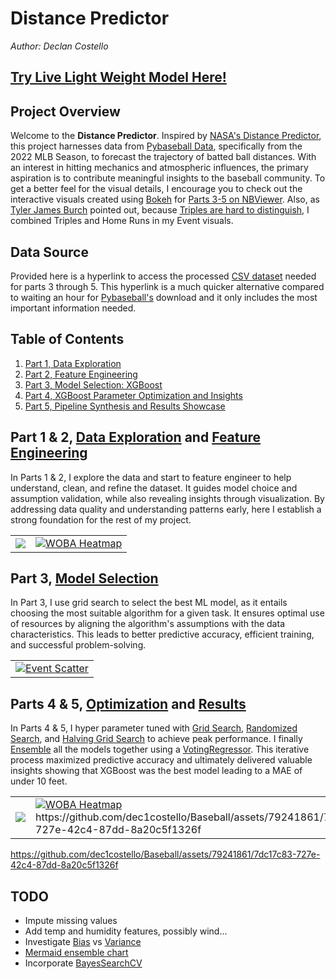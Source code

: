 # **Distance Predictor**
*Author: Declan Costello*

## **[Try Live Light Weight Model Here!](https://light-weight-distance-predictor.streamlit.app/)**

## **Project Overview**

Welcome to the **Distance Predictor**. Inspired by [NASA's Distance Predictor](https://www1.grc.nasa.gov/beginners-guide-to-aeronautics/whit/#play-ball), this project harnesses data from [Pybaseball Data](https://github.com/jldbc/pybaseball), specifically from the 2022 MLB Season, to forecast the trajectory of batted ball distances. With an interest in hitting mechanics and atmospheric influences, the primary aspiration is to contribute meaningful insights to the baseball community. To get a better feel for the visual details, I encourage you to check out the interactive visuals created using [Bokeh](http://bokeh.org/) for [Parts 3-5 on NBViewer](https://nbviewer.org/github/dec1costello/Baseball/blob/main/Distance-Predictor/). Also, as [Tyler James Burch](https://github.com/tjburch) pointed out, because [Triples are hard to distinguish](http://tylerjamesburch.com/blog/baseball/hit-classifier-1), I combined Triples and Home Runs in my Event visuals.

## **Data Source**

Provided here is a hyperlink to access the processed [CSV dataset](https://drive.google.com/file/d/1tnhLBWTBbbo917c8f9LYwdVHwd-gr5bU/view?usp=sharing) needed for parts 3 through 5. This hyperlink is a much quicker alternative compared to waiting an hour for [Pybaseball's](https://github.com/jldbc/pybaseball) download and it only includes the most important information needed.

## **Table of Contents**

1. [Part 1, Data Exploration](https://nbviewer.org/github/dec1costello/Baseball/blob/main/Distance-Predictor/Distance-Predictor-Part-1.ipynb)
2. [Part 2, Feature Engineering](https://nbviewer.org/github/dec1costello/Baseball/blob/main/Distance-Predictor/Distance-Predictor-Part-2.ipynb)
3. [Part 3, Model Selection: XGBoost](https://nbviewer.org/github/dec1costello/Baseball/blob/main/Distance-Predictor/Distance-Predictor-Part-3.ipynb)
4. [Part 4, XGBoost Parameter Optimization and Insights](https://nbviewer.org/github/dec1costello/Baseball/blob/main/Distance-Predictor/Distance-Predictor-Part-4.ipynb)
5. [Part 5, Pipeline Synthesis and Results Showcase](https://nbviewer.org/github/dec1costello/Baseball/blob/main/Distance-Predictor/Distance-Predictor-Part-5.ipynb)


## **Part 1 & 2, [Data Exploration](https://nbviewer.org/github/dec1costello/Baseball/blob/main/Distance-Predictor/Distance-Predictor-Part-1.ipynb) and [Feature Engineering](https://nbviewer.org/github/dec1costello/Baseball/blob/main/Distance-Predictor/Distance-Predictor-Part-2.ipynb)**

In Parts 1 & 2, I explore the data and start to feature engineer to help understand, clean, and refine the dataset. It guides model choice and assumption validation, while also revealing insights through visualization. By addressing data quality and understanding patterns early, here I establish a strong foundation for the rest of my project.

<table>

<tbody>
  <tr>
    <td>
      <a href="https://nbviewer.org/github/dec1costello/Baseball/blob/main/Distance-Predictor/Distance-Predictor-Part-1.ipynb">
        <img src="https://github.com/dec1costello/Baseball/assets/79241861/a2c62f05-3ecc-4c4e-891f-9a772f2cdfd7" />
      </a>
    </td>
    <td>
      <a href="https://nbviewer.org/github/dec1costello/Baseball/blob/main/Distance-Predictor/Distance-Predictor-Part-2.ipynb">
        <img src="https://github.com/dec1costello/Baseball/assets/79241861/b7cee43a-5197-412e-abdb-2f5502605b96" alt="WOBA Heatmap" />
      </a>
    </td>
</tr>
</tbody>
</table>

## **Part 3, [Model Selection](https://nbviewer.org/github/dec1costello/Baseball/blob/main/Distance-Predictor/Distance-Predictor-Part-3.ipynb)**

In Part 3, I use grid search to select the best ML model, as it entails choosing the most suitable algorithm for a given task. It ensures optimal use of resources by aligning the algorithm's assumptions with the data characteristics. This leads to better predictive accuracy, efficient training, and successful problem-solving.



<table>

<tbody>
  <tr>
    <td>
      <a href="https://nbviewer.org/github/dec1costello/Baseball/blob/main/Distance-Predictor/Distance-Predictor-Part-3.ipynb">
        <img src="https://github.com/dec1costello/Baseball/assets/79241861/11a4414a-7b01-4f05-9625-90a3de21c752" alt="Event Scatter" />
      </a>
    </td>
</tr>
</tbody>
</table>



## **Parts 4 & 5, [Optimization](https://nbviewer.org/github/dec1costello/Baseball/blob/main/Distance-Predictor/Distance-Predictor-Part-4.ipynb) and [Results](https://nbviewer.org/github/dec1costello/Baseball/blob/main/Distance-Predictor/Distance-Predictor-Part-5.ipynb)**

In Parts 4 & 5, I hyper parameter tuned with [Grid Search](https://scikit-learn.org/stable/modules/generated/sklearn.model_selection.GridSearchCV.html#sklearn.model_selection.GridSearchCV), [Randomized Search](https://scikit-learn.org/stable/modules/generated/sklearn.model_selection.RandomizedSearchCV.html), and [Halving Grid Search](https://scikit-learn.org/stable/modules/generated/sklearn.model_selection.HalvingGridSearchCV.html) to achieve peak performance. I finally [Ensemble](https://scikit-learn.org/stable/modules/ensemble.html) all the models together using a [VotingRegressor](https://scikit-learn.org/stable/modules/generated/sklearn.ensemble.VotingRegressor.html#sklearn.ensemble.VotingRegressor). This iterative process maximized predictive accuracy and ultimately delivered valuable insights showing that XGBoost was the best model leading to a MAE of under 10 feet.

<table>

<tbody>
  <tr>
    <td>
      <a href="https://nbviewer.org/github/dec1costello/Baseball/blob/main/Distance-Predictor/Distance-Predictor-Part-5.ipynb">
        <img src="https://github.com/dec1costello/Baseball/assets/79241861/33f5e1dc-96ed-4a2c-b8ae-fda7290b9b3f" />
      </a>
    </td>
    <td>
      <a href="https://nbviewer.org/github/dec1costello/Baseball/blob/main/Distance-Predictor/Distance-Predictor-Part-5.ipynb">
        <img src="https://github.com/dec1costello/Baseball/assets/79241861/c9379e93-8a35-4644-a747-818d7fb07f1d" alt="WOBA Heatmap" />
      </a>
      <a> https://github.com/dec1costello/Baseball/assets/79241861/7dc17c83-727e-42c4-87dd-8a20c5f1326f </a>
    </td>
</tr>
</tbody>
</table>

https://github.com/dec1costello/Baseball/assets/79241861/7dc17c83-727e-42c4-87dd-8a20c5f1326f

## **TODO**

- Impute missing values
- Add temp and humidity features, possibly wind...
- Investigate [Bias](https://towardsdatascience.com/a-quickstart-guide-to-uprooting-model-bias-f4465c8e84bc) vs [ Variance](https://x.com/akshay_pachaar/status/1703757251474063861?s=20)
- [Mermaid ensemble chart](https://towardsdatascience.com/ensemble-learning-using-scikit-learn-85c4531ff86a) 
- Incorporate [BayesSearchCV](https://scikit-optimize.github.io/stable/modules/generated/skopt.BayesSearchCV.html)
